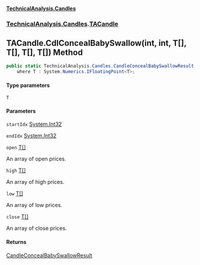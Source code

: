 #### [TechnicalAnalysis.Candles](TechnicalAnalysis.Candles.md 'TechnicalAnalysis.Candles')
### [TechnicalAnalysis.Candles](TechnicalAnalysis.Candles.md#TechnicalAnalysis.Candles 'TechnicalAnalysis.Candles').[TACandle](TACandle.md 'TechnicalAnalysis.Candles.TACandle')

## TACandle.CdlConcealBabySwallow<T>(int, int, T[], T[], T[], T[]) Method

```csharp
public static TechnicalAnalysis.Candles.CandleConcealBabySwallowResult CdlConcealBabySwallow<T>(int startIdx, int endIdx, T[] open, T[] high, T[] low, T[] close)
    where T : System.Numerics.IFloatingPoint<T>;
```
#### Type parameters

<a name='TechnicalAnalysis.Candles.TACandle.CdlConcealBabySwallow_T_(int,int,T[],T[],T[],T[]).T'></a>

`T`
#### Parameters

<a name='TechnicalAnalysis.Candles.TACandle.CdlConcealBabySwallow_T_(int,int,T[],T[],T[],T[]).startIdx'></a>

`startIdx` [System.Int32](https://docs.microsoft.com/en-us/dotnet/api/System.Int32 'System.Int32')

<a name='TechnicalAnalysis.Candles.TACandle.CdlConcealBabySwallow_T_(int,int,T[],T[],T[],T[]).endIdx'></a>

`endIdx` [System.Int32](https://docs.microsoft.com/en-us/dotnet/api/System.Int32 'System.Int32')

<a name='TechnicalAnalysis.Candles.TACandle.CdlConcealBabySwallow_T_(int,int,T[],T[],T[],T[]).open'></a>

`open` [T](TACandle.CdlConcealBabySwallow_T_(int,int,T[],T[],T[],T[]).md#TechnicalAnalysis.Candles.TACandle.CdlConcealBabySwallow_T_(int,int,T[],T[],T[],T[]).T 'TechnicalAnalysis.Candles.TACandle.CdlConcealBabySwallow<T>(int, int, T[], T[], T[], T[]).T')[[]](https://docs.microsoft.com/en-us/dotnet/api/System.Array 'System.Array')

An array of open prices.

<a name='TechnicalAnalysis.Candles.TACandle.CdlConcealBabySwallow_T_(int,int,T[],T[],T[],T[]).high'></a>

`high` [T](TACandle.CdlConcealBabySwallow_T_(int,int,T[],T[],T[],T[]).md#TechnicalAnalysis.Candles.TACandle.CdlConcealBabySwallow_T_(int,int,T[],T[],T[],T[]).T 'TechnicalAnalysis.Candles.TACandle.CdlConcealBabySwallow<T>(int, int, T[], T[], T[], T[]).T')[[]](https://docs.microsoft.com/en-us/dotnet/api/System.Array 'System.Array')

An array of high prices.

<a name='TechnicalAnalysis.Candles.TACandle.CdlConcealBabySwallow_T_(int,int,T[],T[],T[],T[]).low'></a>

`low` [T](TACandle.CdlConcealBabySwallow_T_(int,int,T[],T[],T[],T[]).md#TechnicalAnalysis.Candles.TACandle.CdlConcealBabySwallow_T_(int,int,T[],T[],T[],T[]).T 'TechnicalAnalysis.Candles.TACandle.CdlConcealBabySwallow<T>(int, int, T[], T[], T[], T[]).T')[[]](https://docs.microsoft.com/en-us/dotnet/api/System.Array 'System.Array')

An array of low prices.

<a name='TechnicalAnalysis.Candles.TACandle.CdlConcealBabySwallow_T_(int,int,T[],T[],T[],T[]).close'></a>

`close` [T](TACandle.CdlConcealBabySwallow_T_(int,int,T[],T[],T[],T[]).md#TechnicalAnalysis.Candles.TACandle.CdlConcealBabySwallow_T_(int,int,T[],T[],T[],T[]).T 'TechnicalAnalysis.Candles.TACandle.CdlConcealBabySwallow<T>(int, int, T[], T[], T[], T[]).T')[[]](https://docs.microsoft.com/en-us/dotnet/api/System.Array 'System.Array')

An array of close prices.

#### Returns
[CandleConcealBabySwallowResult](CandleConcealBabySwallowResult.md 'TechnicalAnalysis.Candles.CandleConcealBabySwallowResult')
